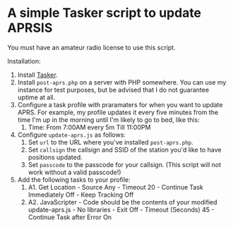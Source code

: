 # A simple Tasker script to update APRSIS

You must have an amateur radio license to use this script.


Installation:
1.  Install [Tasker](https://play.google.com/store/apps/details?id=net.dinglisch.android.taskerm&hl=en_US).
1.  Install `post-aprs.php` on a server with PHP somewhere. You can use my instance for test purposes, but be advised that I do not guarantee uptime at all.
1. Configure a task profile with praramaters for when you want to update APRS. For example, my profile updates it every five minutes from the time I'm up in the morning until I'm likely to go to bed, like this:
   1. Time: From 7:00AM every 5m Till 11:00PM
1. Configure `update-aprs.js` as follows:
   1. Set `url` to the URL where you've installed `post-aprs.php`.
   1. Set `callsign` the callsign and SSID of the station you'd like to have positions updated.
   1. Set `passcode` to the passcode for your callsign. (This script will not work without a valid passcode!)
1. Add the following tasks to your profile:
   1. A1. Get Location - Source Any - Timeout 20 - Continue Task Immediately Off - Keep Tracking Off
   1. A2. JavaScripter - Code should be the contents of your modified update-aprs.js - No libraries - Exit Off - Timeout (Seconds) 45 - Continue Task after Error On
